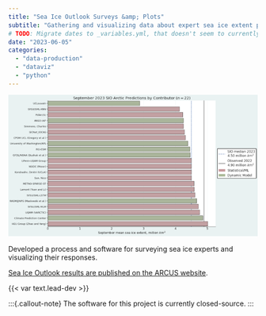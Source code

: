 ```yaml
---
title: "Sea Ice Outlook Surveys &amp; Plots"
subtitle: "Gathering and visualizing data about expert sea ice extent predictions"
# TODO: Migrate dates to _variables.yml, that doesn't seem to currently be supported.
date: "2023-06-05"
categories:
  - "data-production"
  - "dataviz"
  - "python"
---
```


![Responses to the September 2023 Sea Ice Outlook survey](sio2023_pan-arctic_by-contributor.png)

Developed a process and software for surveying sea ice experts and visualizing their
responses.

[Sea Ice Outlook results are published on the ARCUS website](https://www.arcus.org/sipn/sea-ice-outlook/2023/september).

{{< var text.lead-dev >}}

:::{.callout-note}
The software for this project is currently closed-source.
:::
